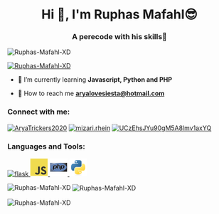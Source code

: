 <h1 align="center">Hi 👋, I'm Ruphas Mafahl😎</h1>
<h3 align="center">A perecode with his skills💮</h3>

<p align="left"> <img src="https://komarev.com/ghpvc/?username=Ruphas-Mafahl-XD&label=Profile%20views&color=00ff00&style=plastic" alt="Ruphas-Mafahl-XD" /> </p>

<p align="left"> <a href="https://github.com/ryo-ma/github-profile-trophy"><img src="https://github-profile-trophy.vercel.app/?username=Ruphas-Mafahl-XD" alt="Ruphas-Mafahl-XD" /></a> </p>

- 💜 I’m currently learning **Javascript, Python and PHP**

- 🔱 How to reach me **aryalovesiesta@hotmail.com**

<h3 align="left">Connect with me:</h3>
<p align="left">
<a href="https://fb.com/AryaTrickers2020" target="blank"><img align="center" src="https://raw.githubusercontent.com/rahuldkjain/github-profile-readme-generator/master/src/images/icons/Social/facebook.svg" alt="AryaTrickers2020" height="30" width="40" /></a>
<a href="https://instagram.com/mizari.rhein" target="blank"><img align="center" src="https://raw.githubusercontent.com/rahuldkjain/github-profile-readme-generator/master/src/images/icons/Social/instagram.svg" alt="mizari.rhein" height="30" width="40" /></a>
<a href="https://youtube.com/channel/UCzEhsJYu90gM5A8lmv1axYQ" target="blank"><img align="center" src="https://raw.githubusercontent.com/rahuldkjain/github-profile-readme-generator/master/src/images/icons/Social/youtube.svg" alt="UCzEhsJYu90gM5A8lmv1axYQ" height="30" width="40" /></a>
</p>

<h3 align="left">Languages and Tools:</h3>
<p align="left"> <a href="https://flask.palletsprojects.com/" target="_blank" rel="noreferrer"> <img src="https://www.vectorlogo.zone/logos/pocoo_flask/pocoo_flask-icon.svg" alt="flask" width="40" height="40"/> </a> <a href="https://developer.mozilla.org/en-US/docs/Web/JavaScript" target="_blank" rel="noreferrer"> <img src="https://raw.githubusercontent.com/devicons/devicon/master/icons/javascript/javascript-original.svg" alt="javascript" width="40" height="40"/> </a> <a href="https://www.php.net" target="_blank" rel="noreferrer"> <img src="https://raw.githubusercontent.com/devicons/devicon/master/icons/php/php-original.svg" alt="php" width="40" height="40"/> </a> <a href="https://www.python.org" target="_blank" rel="noreferrer"> <img src="https://raw.githubusercontent.com/devicons/devicon/master/icons/python/python-original.svg" alt="python" width="40" height="40"/> </a> </p>

<p><img align="left" src="https://github-readme-stats.vercel.app/api/top-langs?username=Ruphas-Mafahl-XD&show_icons=true&theme=dracula&locale=en&layout=compact" alt="Ruphas-Mafahl-XD" /></p>

<p>&nbsp;<img align="center" src="https://github-readme-stats.vercel.app/api?username=Ruphas-Mafahl-XD&show_icons=true&theme=tokyonight&locale=en" alt="Ruphas-Mafahl-XD" /></p>

<p><img align="center" src="https://github-readme-streak-stats.herokuapp.com/?user=Ruphas-Mafahl-XD&theme=dark" alt="Ruphas-Mafahl-XD" /></p>
